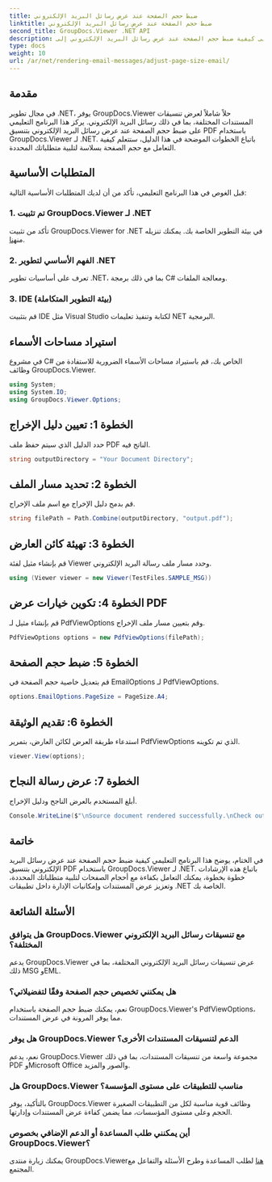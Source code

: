 ```yaml
---
title: ضبط حجم الصفحة عند عرض رسائل البريد الإلكتروني
linktitle: ضبط حجم الصفحة عند عرض رسائل البريد الإلكتروني
second_title: GroupDocs.Viewer .NET API
description: تعرف على كيفية ضبط حجم الصفحة عند عرض رسائل البريد الإلكتروني إلى PDF باستخدام GroupDocs.Viewer لـ .NET. تعزيز كفاءة عرض المستندات.
type: docs
weight: 10
url: /ar/net/rendering-email-messages/adjust-page-size-email/
---
```

## مقدمة
في مجال تطوير .NET، يوفر GroupDocs.Viewer حلاً شاملاً لعرض تنسيقات المستندات المختلفة، بما في ذلك رسائل البريد الإلكتروني. يركز هذا البرنامج التعليمي على ضبط حجم الصفحة عند عرض رسائل البريد الإلكتروني بتنسيق PDF باستخدام GroupDocs.Viewer لـ .NET. باتباع الخطوات الموضحة في هذا الدليل، ستتعلم كيفية التعامل مع حجم الصفحة بسلاسة لتلبية متطلباتك المحددة.
## المتطلبات الأساسية
قبل الغوص في هذا البرنامج التعليمي، تأكد من أن لديك المتطلبات الأساسية التالية:
### 1. تم تثبيت GroupDocs.Viewer لـ .NET
 تأكد من تثبيت GroupDocs.Viewer for .NET في بيئة التطوير الخاصة بك. يمكنك تنزيله من[هنا](https://releases.groupdocs.com/viewer/net/).
### 2. الفهم الأساسي لتطوير .NET
تعرف على أساسيات تطوير .NET، بما في ذلك برمجة C# ومعالجة الملفات.
### 3. IDE (بيئة التطوير المتكاملة)
قم بتثبيت IDE مثل Visual Studio لكتابة وتنفيذ تعليمات NET البرمجية.

## استيراد مساحات الأسماء
في مشروع C# الخاص بك، قم باستيراد مساحات الأسماء الضرورية للاستفادة من وظائف GroupDocs.Viewer.

```csharp
using System;
using System.IO;
using GroupDocs.Viewer.Options;
```

## الخطوة 1: تعيين دليل الإخراج
حدد الدليل الذي سيتم حفظ ملف PDF الناتج فيه.
```csharp
string outputDirectory = "Your Document Directory";
```
## الخطوة 2: تحديد مسار الملف
قم بدمج دليل الإخراج مع اسم ملف الإخراج.
```csharp
string filePath = Path.Combine(outputDirectory, "output.pdf");
```
## الخطوة 3: تهيئة كائن العارض
قم بإنشاء مثيل لفئة Viewer وحدد مسار ملف رسالة البريد الإلكتروني.
```csharp
using (Viewer viewer = new Viewer(TestFiles.SAMPLE_MSG))
```
## الخطوة 4: تكوين خيارات عرض PDF
قم بإنشاء مثيل لـ PdfViewOptions وقم بتعيين مسار ملف الإخراج.
```csharp
PdfViewOptions options = new PdfViewOptions(filePath);
```
## الخطوة 5: ضبط حجم الصفحة
قم بتعديل خاصية حجم الصفحة في EmailOptions لـ PdfViewOptions.
```csharp
options.EmailOptions.PageSize = PageSize.A4;
```
## الخطوة 6: تقديم الوثيقة
استدعاء طريقة العرض لكائن العارض، بتمرير PdfViewOptions الذي تم تكوينه.
```csharp
viewer.View(options);
```
## الخطوة 7: عرض رسالة النجاح
أبلغ المستخدم بالعرض الناجح ودليل الإخراج.
```csharp
Console.WriteLine($"\nSource document rendered successfully.\nCheck output in {outputDirectory}.");
```

## خاتمة
في الختام، يوضح هذا البرنامج التعليمي كيفية ضبط حجم الصفحة عند عرض رسائل البريد الإلكتروني بتنسيق PDF باستخدام GroupDocs.Viewer لـ .NET. باتباع هذه الإرشادات خطوة بخطوة، يمكنك التعامل بكفاءة مع أحجام الصفحات لتلبية متطلباتك المحددة، وتعزيز عرض المستندات وإمكانيات الإدارة داخل تطبيقات .NET الخاصة بك.
## الأسئلة الشائعة
### هل يتوافق GroupDocs.Viewer مع تنسيقات رسائل البريد الإلكتروني المختلفة؟
يدعم GroupDocs.Viewer عرض تنسيقات رسائل البريد الإلكتروني المختلفة، بما في ذلك MSG وEML.
### هل يمكنني تخصيص حجم الصفحة وفقًا لتفضيلاتي؟
نعم، يمكنك ضبط حجم الصفحة باستخدام GroupDocs.Viewer's PdfViewOptions، مما يوفر المرونة في عرض المستندات.
### هل يوفر GroupDocs.Viewer الدعم لتنسيقات المستندات الأخرى؟
نعم، يدعم GroupDocs.Viewer مجموعة واسعة من تنسيقات المستندات، بما في ذلك PDF وMicrosoft Office والصور والمزيد.
### هل GroupDocs.Viewer مناسب للتطبيقات على مستوى المؤسسة؟
بالتأكيد، يوفر GroupDocs.Viewer وظائف قوية مناسبة لكل من التطبيقات الصغيرة الحجم وعلى مستوى المؤسسات، مما يضمن كفاءة عرض المستندات وإدارتها.
### أين يمكنني طلب المساعدة أو الدعم الإضافي بخصوص GroupDocs.Viewer؟
 يمكنك زيارة منتدى GroupDocs.Viewer[هنا](https://forum.groupdocs.com/c/viewer/9) لطلب المساعدة وطرح الأسئلة والتفاعل مع المجتمع.